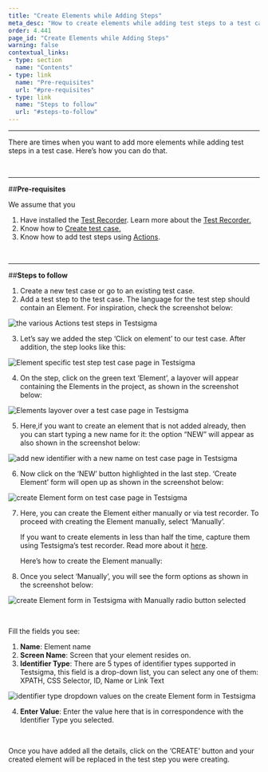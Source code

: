 ```yaml
---
title: "Create Elements while Adding Steps"
meta_desc: "How to create elements while adding test steps to a test case in Testsigma."
order: 4.441
page_id: "Create Elements while Adding Steps"
warning: false
contextual_links:
- type: section
  name: "Contents"
- type: link
  name: "Pre-requisites"
  url: "#pre-requisites"
- type: link
  name: "Steps to follow"
  url: "#steps-to-follow"
---
```


---

There are times when you want to add more elements while adding test steps in a test case. Here’s how you can do that.

&emsp;

---
##**Pre-requisites**

We assume that you
 1. Have installed the [Test Recorder](https://testsigma.com/docs/test-step-recorder/install-chrome-extension/). Learn more about the [Test Recorder.](https://testsigma.com/docs/test-cases/create-steps-recorder/web-apps/overview/)
 2. Know how to [Create test case.](https://testsigma.com/docs/test-cases/manage/add-edit-delete/)
 3. Know how to add test steps using [Actions](https://testsigma.com/docs/test-cases/create-steps-nl/overview/).

&emsp;

---
##**Steps to follow**
 1. Create a new test case or go to an existing test case. 
 2. Add a test step to the test case. The language for the test step should contain an Element. For inspiration, check the screenshot below:

![the various Actions test steps in Testsigma](https://docs.testsigma.com/images/create-a-new-element/the-various-Actions-test-steps-in-testsigma.png)

 3. Let’s say we added the step ‘Click on element’ to our test case. After addition, the step looks like this:

![Element specific test step test case page in Testsigma](https://docs.testsigma.com/images/create-a-new-element/the-element-specific-test-step-test-case-page-testsigma.jpg)

 4.  On the step, click on the green text ‘Element’, a layover will appear containing the Elements in the project, as shown in the screenshot below:

![Elements layover over a test case page in Testsigma](https://docs.testsigma.com/images/create-a-new-element/the-elements-layover-over-test-case-page-testsigma.png)

 5.  Here,if you want to create an element that is not added already, then you can start typing a new name for it: the option “NEW” will appear as also shown in the screenshot below:

![add new identifier with a new name on test case page in Testsigma](https://docs.testsigma.com/images/create-a-new-element/add-new-identifier-with-the-new-name-test-case-page-testsigma.png)

 6. Now click on the ‘NEW’ button highlighted in the last step. ‘Create Element’ form will open up as shown in the screenshot below:

![create Element form on test case page in Testsigma](https://docs.testsigma.com/images/create-a-new-element/the-create-element-form-on-test-case-page-in-testsigma.png)

 7. Here, you can create the Element either manually or via test recorder. To proceed with creating the Element manually, select ‘Manually’. 

    If you want to create elements in less than half the time, capture them using Testsigma’s test recorder. Read more about it [here](https://testsigma.com/docs/elements/web-apps/capture-single-element/). 

    Here’s how to create the Element manually:

 8. Once you select ‘Manually’, you will see the form options as shown in the screenshot below:

![create Element form in Testsigma with Manually radio button selected](https://docs.testsigma.com/images/create-a-new-element/create-Element-manually-testsigma.png)

&emsp;


Fill the fields you see:

 1. **Name**: Element name
 2. **Screen Name**: Screen that your element resides on.
 3. **Identifier Type**: There are 5 types of identifier types supported in Testsigma, this field is a drop-down list, you can select any one of them: XPATH, CSS Selector, ID, Name or Link Text

![identifier type dropdown values on the create Element form in Testsigma](https://docs.testsigma.com/images/create-a-new-element/identifier-type-dropdown-value-create-Element-testsigma.png)

 4. **Enter Value**: Enter the value here that is in correspondence with the Identifier Type you selected.
   
&emsp;

 Once you have added all the details, click on the ‘CREATE’ button and your created element will be replaced in the test step you were creating.


